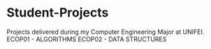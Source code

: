 # Student-Projects
Projects delivered during my Computer Engineering Major at UNIFEI.
ECOP01 - ALGORITHMS 
ECOP02 - DATA STRUCTURES
